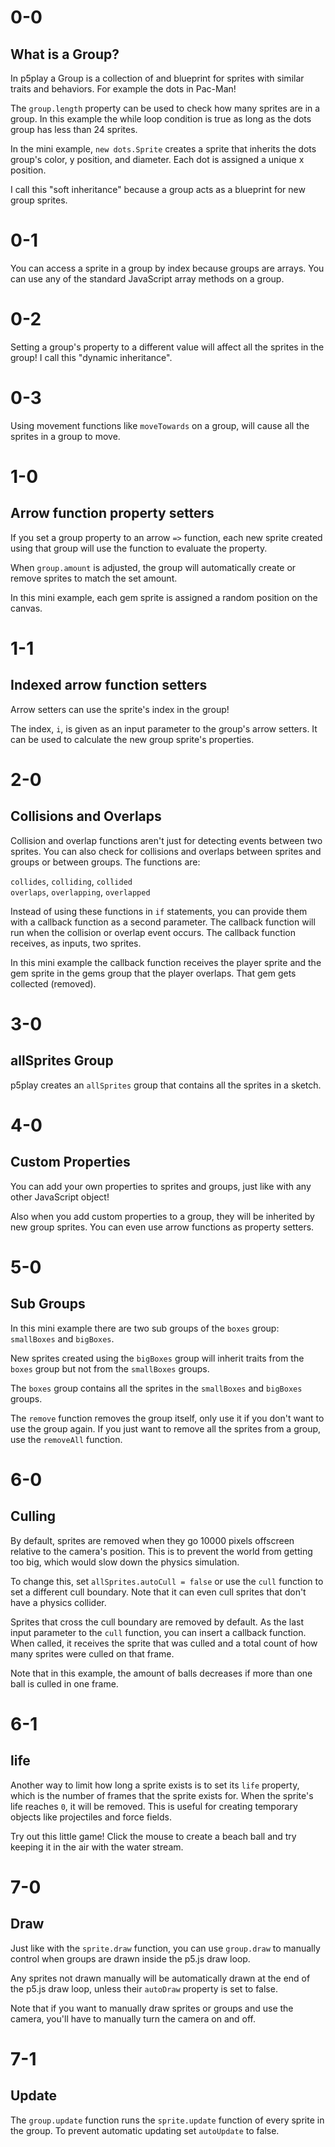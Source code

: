 # 0-0

## What is a Group?

In p5play a Group is a collection of and blueprint for sprites with similar traits and behaviors. For example the dots in Pac-Man!

The `group.length` property can be used to check how many sprites are in a group. In this example the while loop condition is true as long as the dots group has less than 24 sprites.

In the mini example, `new dots.Sprite` creates a sprite that inherits the dots group's color, y position, and diameter. Each dot is assigned a unique x position.

I call this "soft inheritance" because a group acts as a blueprint for new group sprites.

# 0-1

You can access a sprite in a group by index because groups are arrays. You can use any of the standard JavaScript array methods on a group.

# 0-2

Setting a group's property to a different value will affect all the sprites in the group! I call this "dynamic inheritance".

# 0-3

Using movement functions like `moveTowards` on a group, will cause all the sprites in a group to move.

# 1-0

## Arrow function property setters

If you set a group property to an arrow `=>` function, each new sprite created using that group will use the function to evaluate the property.

When `group.amount` is adjusted, the group will automatically create or remove sprites to match the set amount.

In this mini example, each gem sprite is assigned a random position on the canvas.

# 1-1

## Indexed arrow function setters

Arrow setters can use the sprite's index in the group!

The index, `i`, is given as an input parameter to the group's arrow setters. It can be used to calculate the new group sprite's properties.

# 2-0

## Collisions and Overlaps

Collision and overlap functions aren't just for detecting events between two sprites. You can also check for collisions and overlaps between sprites and groups or between groups. The functions are:

`collides`, `colliding`, `collided`  
`overlaps`, `overlapping`, `overlapped`

Instead of using these functions in `if` statements, you can provide them with a callback function as a second parameter. The callback function will run when the collision or overlap event occurs. The callback function receives, as inputs, two sprites.

In this mini example the callback function receives the player sprite and the gem sprite in the gems group that the player overlaps. That gem gets collected (removed).

# 3-0

## allSprites Group

p5play creates an `allSprites` group that contains all the sprites in a sketch.

# 4-0

## Custom Properties

You can add your own properties to sprites and groups, just like with any other JavaScript object!

Also when you add custom properties to a group, they will be inherited by new group sprites. You can even use arrow functions as property setters.

# 5-0

## Sub Groups

In this mini example there are two sub groups of the `boxes` group: `smallBoxes` and `bigBoxes`.

New sprites created using the `bigBoxes` group will inherit traits from the `boxes` group but not from the `smallBoxes` groups.

The `boxes` group contains all the sprites in the `smallBoxes` and `bigBoxes` groups.

The `remove` function removes the group itself, only use it if you don't want to use the group again. If you just want to remove all the sprites from a group, use the `removeAll` function.

# 6-0

## Culling

By default, sprites are removed when they go 10000 pixels offscreen relative to the camera's position. This is to prevent the world from getting too big, which would slow down the physics simulation.

To change this, set `allSprites.autoCull = false` or use the `cull` function to set a different cull boundary. Note that it can even cull sprites that don't have a physics collider.

Sprites that cross the cull boundary are removed by default. As the last input parameter to the `cull` function, you can insert a callback function. When called, it receives the sprite that was culled and a total count of how many sprites were culled on that frame.

Note that in this example, the amount of balls decreases if more than one ball is culled in one frame.

# 6-1

## life

Another way to limit how long a sprite exists is to set its `life` property, which is the number of frames that the sprite exists for. When the sprite's life reaches `0`, it will be removed. This is useful for creating temporary objects like projectiles and force fields.

Try out this little game! Click the mouse to create a beach ball and try keeping it in the air with the water stream.

# 7-0

## Draw

Just like with the `sprite.draw` function, you can use `group.draw` to manually control when groups are drawn inside the p5.js draw loop.

Any sprites not drawn manually will be automatically drawn at the end of the p5.js draw loop, unless their `autoDraw` property is set to false.

Note that if you want to manually draw sprites or groups and use the camera, you'll have to manually turn the camera on and off.

# 7-1

## Update

The `group.update` function runs the `sprite.update` function of every sprite in the group. To prevent automatic updating set `autoUpdate` to false.
